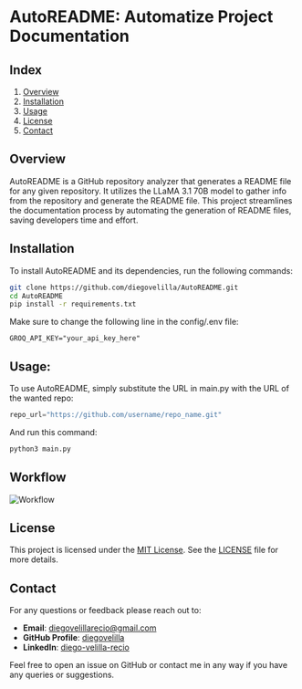 # AutoREADME: Automatize Project Documentation
## Index
1. [Overview](#overview)
2. [Installation](#installation)
3. [Usage](#usage)
4. [License](#license)
5. [Contact](#contact)

## Overview
AutoREADME is a GitHub repository analyzer that generates a README file for any given repository. It utilizes the LLaMA 3.1 70B model to gather info from the repository and generate the README file. This project streamlines the documentation process by automating the generation of README files, saving developers time and effort.

## Installation
To install AutoREADME and its dependencies, run the following commands:
```bash
git clone https://github.com/diegovelilla/AutoREADME.git
cd AutoREADME
pip install -r requirements.txt
```
Make sure to change the following line in the config/.env file:
```
GROQ_API_KEY="your_api_key_here"
```
## Usage:
To use AutoREADME, simply substitute the URL in main.py with the URL of the wanted repo:

```python
repo_url="https://github.com/username/repo_name.git"
```

And run this command:

```bash
python3 main.py
```

## Workflow

![Workflow](http://github.com/diegovelilla/AutoREADME/workflow.png)

## License
This project is licensed under the [MIT License](https://github.com/diegovelilla/AutoREADME/blob/main/LICENSE). See the [LICENSE](https://github.com/diegovelilla/AutoREADME/blob/main/LICENSE) file for more details.

## Contact
For any questions or feedback please reach out to:

- **Email**: [diegovelillarecio@gmail.com](mailto:diegovelillarecio@gmail.com)
- **GitHub Profile**: [diegovelilla](https://github.com/diegovelilla)
- **LinkedIn**: [diego-velilla-recio](https://www.linkedin.com/in/diego-velilla-recio/)

Feel free to open an issue on GitHub or contact me in any way if you have any queries or suggestions.
